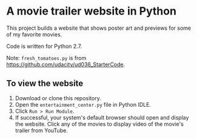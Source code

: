 # A movie trailer website in Python

This project builds a website that shows poster art and previews for some of my favorite movies.

Code is written for Python 2.7. 

Note: `fresh_tomatoes.py` is from https://github.com/udacity/ud036_StarterCode.

## To view the website

1. Download or clone this repository.
2. Open the `entertainment_center.py` file in Python IDLE.
3. Click `Run > Run Module`. 
4. If successful, your system's default browser should open and display the website. Click any of the movies to display video of the movie's trailer from YouTube.
